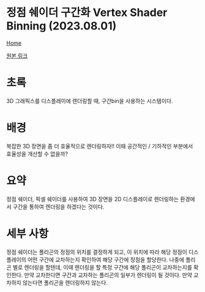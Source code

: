 # 정점 쉐이더 구간화 Vertex Shader Binning (2023.08.01)

[Home](/)

[원본 링크](https://patentimages.storage.googleapis.com/5f/5c/e2/4e1079a4869503/US20070279421A1.pdf)

# 초록

3D 그래픽스를 디스플레이에 렌더링할 때, 구간bin을 사용하는 시스템이다.

# 배경

복잡한 3D 장면을 좀 더 효율적으로 렌더링하자!! 이때 공간적인 / 기하적인 부분에서 효율성을 개선할 수 없을까?

# 요약

정점 쉐이더, 픽셀 쉐이더를 사용하여 3D 장면을 2D 디스플레이로 렌더링하는 환경에서 구간을 통하여 렌더링을 하겠다는 것이다.

# 세부 사항

정점 쉐이더는 폴리곤의 정점의 위치를 결정하게 되고, 이 위치에 따라 해당 정점이 디스플레이의 어떤 구간에 교차하는지 확인하여 해당 구간에 정점을 할당한다. 나중에 폴리곤 별로 렌더링을 할텐데, 이때 렌더링을 할 특정 구간에 해당 폴리곤이 교차하는지를 확인한다. 만약 교차한다면 구간과 교차하는 폴리곤의 일부가 렌더링이 될 것이다. 만약 교차하지 않는다면 폴리곤을 렌더링하지 않는다.